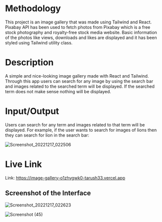 # Methodology 

This project is an image gallery that was made using Tailwind and React. Pixabay API has been used to fetch photos from Pixabay which is a free stock photography and royalty-free stock media website. Basic information of the photos like views, downloads and likes are displayed and it has been styled using Tailwind utility class.

# Description

A simple and nice-looking image gallery made with React and Tailwind. Through this app users can search for any image by using the search bar and images related to the searched term will be displayed. If the searched term does not make sense nothing will be displayed.

# Input/Output

Users can search for any term and images related to that term will be displayed. 
For example, if the user wants to search for images of lions then they can search for lion in the search bar:

![Screenshot_20221217_022506](https://user-images.githubusercontent.com/91522963/208187418-c679dfb7-d465-49ef-bd77-b6451719dd41.png)

# Live Link

Link: https://image-gallery-o1zhvgwk0-tarush33.vercel.app

## Screenshot of the Interface

![Screenshot_20221217_022623](https://user-images.githubusercontent.com/91522963/208187604-cced8acc-7e07-40f0-9da6-b0f956ecd0cd.png)

![Screenshot (45)](https://user-images.githubusercontent.com/87941703/152846650-cccc3826-ad4e-46c1-b16c-f67e981aedbb.png)

